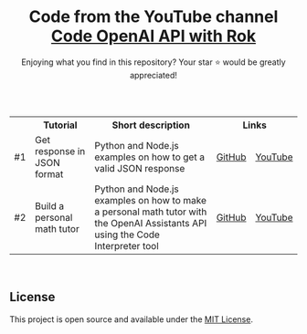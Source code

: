 <div align="center">

# Code from the YouTube channel<br> [Code OpenAI API with Rok](https://www.youtube.com/@codewithrok)

Enjoying what you find in this repository? Your star ⭐ would be greatly appreciated!

<br>

</div>

<br>

<table>
  <tr>
    <th></th>
    <th>Tutorial</th>
    <th>Short description</th>
    <th colspan="2">Links</th>
  </tr>
  <tr>
    <td>#1</td>
    <td>Get response in JSON format</td>
    <td>Python and Node.js examples on how to get a valid JSON response</td>
    <td>
      <a href="https://github.com/rokbenko/openai-api-tutorials/tree/main/Tutorials/1%20Get%20response%20in%20JSON%20format">GitHub</a>
    </td>
    <td>
      <a href="https://youtu.be/o4q2qsGKVkE">YouTube</a>
    </td>
  </tr>
  <tr>
    <td>#2</td>
    <td>Build a personal math tutor</td>
    <td>Python and Node.js examples on how to make a personal math tutor with the OpenAI Assistants API using the Code Interpreter tool</td>
    <td>
      <a href="https://github.com/rokbenko/openai-api-tutorials/tree/main/Tutorials/2%20Build%20a%20personal%20math%20tutor">GitHub</a>
    </td>
    <td>
      <a href="https://youtu.be/F-KRs6vg4mM">YouTube</a>
    </td>
  </tr>
</table>

<br>

## License

This project is open source and available under the [MIT License](https://github.com/rokbenko/openai-api-tutorials/blob/main/LICENSE).
